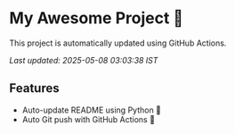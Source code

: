 # My Awesome Project 🚀

This project is automatically updated using GitHub Actions.

_Last updated: 2025-05-08 03:03:38 IST_

## Features
- Auto-update README using Python 🐍
- Auto Git push with GitHub Actions 🤖
